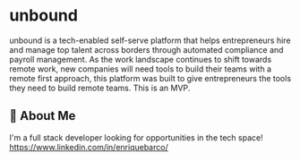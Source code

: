# unbound

unbound is a tech-enabled self-serve platform that helps entrepreneurs hire and manage top talent across borders through automated compliance and payroll management. As the work landscape continues to shift towards remote work, new companies will need tools to build their teams with a remote first approach, this platform was built to give entrepreneurs the tools they need to build remote teams. This is an MVP.


## 🚀 About Me
I'm a full stack developer looking for opportunities in the tech space!
https://www.linkedin.com/in/enriquebarco/
